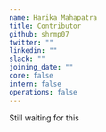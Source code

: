 ```yaml
---
name: Harika Mahapatra
title: Contributor
github: shrmp07
twitter: ""
linkedin: ""
slack: ""
joining_date: ""
core: false
intern: false
operations: false
---
```


Still waiting for this
